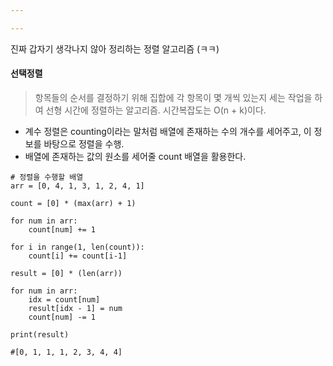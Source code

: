```yaml
---

---
```


진짜 갑자기 생각나지 않아 정리하는 정렬 알고리즘 (ㅋㅋ)



#### 선택정렬

> 항목들의 순서를 결정하기 위해 집합에 각 항목이 몇 개씩 있는지 세는 작업을 하여 선형 시간에 정렬하는 알고리즘. 시간복잡도는 O(n + k)이다.

- 계수 정렬은 counting이라는 말처럼 배열에 존재하는 수의 개수를 세어주고, 이 정보를 바탕으로 정렬을 수행.
- 배열에 존재하는 값의 원소를 세어줄 count 배열을 활용한다.

```
# 정렬을 수행할 배열
arr = [0, 4, 1, 3, 1, 2, 4, 1]

count = [0] * (max(arr) + 1)

for num in arr:
    count[num] += 1
    
for i in range(1, len(count)):
    count[i] += count[i-1]

result = [0] * (len(arr))

for num in arr:
    idx = count[num]
    result[idx - 1] = num
    count[num] -= 1

print(result)

#[0, 1, 1, 1, 2, 3, 4, 4]
```